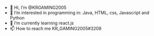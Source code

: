 - 👋 Hi, I’m @KRGAMING2005
- 👀 I’m interested in programming in: Java, HTML, css, Javascript and Python
- 🌱 I’m currently learning react.js
- 📫 How to reach me KR_GAMING2005#3208

<!---
KRGAMING2005/KRGAMING2005 is a ✨ special ✨ repository because its `README.md` (this file) appears on your GitHub profile.
You can click the Preview link to take a look at your changes.
--->
